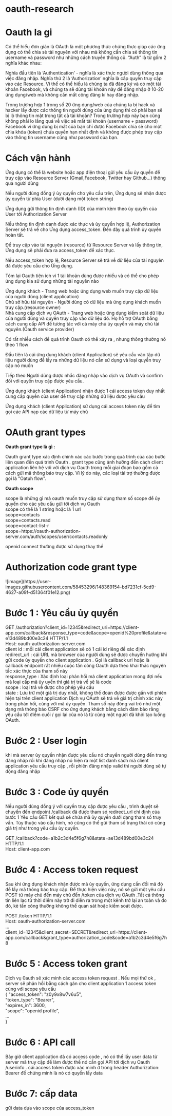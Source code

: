 # oauth-research
<h1>Oauth la gi</h1>
<p>Có thể hiểu đơn giản là OAuth là một phương thức chứng thực giúp các ứng dụng có thể chia sẻ tài nguyên với nhau mà không cần chia sẻ thông tin username và password như những cách truyền thống cũ. “Auth” là từ gồm 2 nghĩa khác nhau:

Nghĩa đầu tiên là ‘Authentication’ - nghĩa là xác thực người dùng thông qua việc đăng nhập. Nghĩa thứ 2 là ‘Authorization’ nghĩa là cấp quyền truy cập vào các Resource. Vì thế có thể hiểu là chúng ta đã đăng ký và có một tài khoản Facebook, và chúng ta sẽ dùng tài khoản này để đăng nhập ở 10-20 ứng dụng/web mà không cần mất công đăng kí hay đăng nhập.

Trong trường hợp 1 trong số 20 ứng dụng/web của chúng ta bị hack và hacker lấy được các thông tin người dùng của ứng dụng thì có phải bạn sẽ bị lộ thông tin mật trong tất cả tài khoản? Trong trường hợp này bạn cũng không phải lo lắng quá về việc sẽ mất tài khoản (username + password) Facebook vì ứng dụng bị mất của bạn chỉ được Facebook chia sẻ cho một chìa khóa (token) chứa quyền hạn nhất định và không được phép truy cập vào thông tin username cũng như password của bạn.</p>
<h1> Cách vận hành </h1>
<p>Ứng dụng có thể là website hoặc app điện thoại gửi yêu cầu ủy quyền để truy cập vào Resource Server (Gmail,Facebook, Twitter hay Github…) thông qua người dùng

Nếu người dùng đồng ý ủy quyền cho yêu cầu trên, Ứng dụng sẽ nhận được ủy quyền từ phía User (dưới dạng một token string)

Ứng dụng gửi thông tin định danh (ID) của mình kèm theo ủy quyền của User tới Authorization Server

Nếu thông tin định danh được xác thực và ủy quyền hợp lệ, Authorization Server sẽ trả về cho Ứng dụng access_token. Đến đây quá trình ủy quyền hoàn tất.

Để truy cập vào tài nguyên (resource) từ Resource Server và lấy thông tin, Ứng dụng sẽ phải đưa ra access_token để xác thực.

Nếu access_token hợp lệ, Resource Server sẽ trả về dữ liệu của tài nguyên đã được yêu cầu cho Ứng dụng.</p>
<p> Tóm lại Oauth tiện ích vì 1 tài khoản dùng được nhiều và có thể cho phép ứng dụng kia sử dụng những tài nguyên nào </p>
<p>Ứng dụng khách - Trang web hoặc ứng dụng web muốn truy cập dữ liệu của người dùng.(client application)</br>
Chủ sở hữu tài nguyên - Người dùng có dữ liệu mà ứng dụng khách muốn truy cập.(resource owner)</br>
Nhà cung cấp dịch vụ OAuth - Trang web hoặc ứng dụng kiểm soát dữ liệu của người dùng và quyền truy cập vào dữ liệu đó. Họ hỗ trợ OAuth bằng cách cung cấp API để tương tác với cả máy chủ ủy quyền và máy chủ tài nguyên.(Oauth service provider)</p>
<p> Có rất nhiều cách để quá trình Oauth có thể xảy ra , nhưng thông thường nó theo 1 flow </p>
<p> Đầu tiên là cái ứng dụng khách (client Application) sẽ yêu cầu vào tập dữ liệu người dùng để lấy ra những dữ liệu nó cần sử dụng và loại quyền truy cập nó muốn</p>
<p> Tiếp theo Người dùng được nhắc đăng nhập vào dịch vụ OAuth và confirm  đối với quyền truy cập được yêu cầu. </p>
<p> Ứng dụng khách (client Application) nhận được 1 cái access token duy nhất cung cấp quyền của user để truy cập những dữ liệu được yêu cầu</p>
<p> Ứng dụng khách (client Application) <imsg src="https://user-images.githubusercontent.com/58453296/148363727-427d53eb-6c54-4d84-986e-c25490ed0e78.png" style="width:128px;height:128px">
sử dụng cái access token này để tìm gọi các API nạp các dữ liệu từ máy chủ </p>

<h1>OAuth grant types</h1>
<strong> Oauth grant type là gì : </strong>
<p> Oauth grant type xác định chính xác các bước trong quá trình của các bước liên quan đến quá trình Oauth . grant type cũng ảnh hưởng đến cách client application  liên hệ với với dịch vụ Oauth trong mỗi giai đoạn bao gồm cả cách gửi mã thông báo truy cập. Vì lý do này, các loại tài trợ thường được gọi là "Oatuh flow".</p>

<strong>Oauth scope</strong>
<p>scope là những gì mà oauth muốn truy cập sử dụng tham số scope để ủy quyền cho các yêu cầu gửi tới dịch vụ Oauth</br>
scope có thể là 1 string hoặc là 1 url</br>
scope=contacts</br>
scope=contacts.read</br>
scope=contact-list-r</br>
scope=https://oauth-authorization-server.com/auth/scopes/user/contacts.readonly</br>

<p>openid connect thường được sử dụng thay thế</p>
<h1> Authorization code grant type </h1>
<p> ![image](https://user-images.githubusercontent.com/58453296/148369154-bd7231cf-5cd9-4627-a09f-d51364f01e12.png) </p>
<h1> Bước 1 : Yêu cầu ủy quyền </h1>
<p>GET /authorization?client_id=12345&redirect_uri=https://client-app.com/callback&response_type=code&scope=openid%20profile&state=ae13d489bd00e3c24 HTTP/1.1</br>
Host: oauth-authorization-server.com </br>
client id : mỗi cái client application sẽ có 1 cái id riêng để xác định </br>
redirect_url : cái URL mà browser của người dùng sẽ được chuyển hướng khi gửi code ủy quyền cho client application . Gọi là callback url hoặc là callback endpoint rất nhiều cuộc tấn công Oauth dựa theo khai thác nguyên tắc xác thực của tham số này</br>
response_type : Xác định loại phản hồi mà client application mong đợi nếu mà loại cấp mã ủy uyền thì giá trị trả về sẽ là code</br>
scope : loại trả về được cho phép yêu cầu</br>
state : Lưu trữ một giá trị duy nhất, không thể đoán được được gắn với phiên hiện tại trên client application Dịch vụ OAuth sẽ trả về giá trị chính xác này trong phản hồi, cùng với mã ủy quyền. Tham số này đóng vai trò như một dạng mã thông báo CSRF cho ứng dụng khách bằng cách đảm bảo rằng yêu cầu tới điểm cuối / gọi lại của nó là từ cùng một người đã khởi tạo luồng OAuth. </br>
<h1> Bước 2 : User login </h1>
<p> khi mà server ủy quyền nhận được yêu cầu nó chuyển người dùng đến trang đăng nhập rồi khi đăng nhập nó hiện ra một list danh sách mà client application yêu cầu truy cập , rồi phiên đăng nhập valid thì người dùng sẽ tự động đăng nhập </p>
<h1> Bước 3 : Code ủy quyền </h1>
<p> Nếu người dùng đồng ý với quyền truy cập được yêu cầu , trình duyệt sẽ chuyển đến endpoint /callback đã được tham só redirect_url chỉ định của bước 1 Yêu cầu GET kết quả sẽ chứa mã ủy quyền dưới dạng tham số truy vấn. Tùy thuộc vào cấu hình, nó cũng có thể gửi tham số trạng thái có cùng giá trị như trong yêu cầu ủy quyền. </p>
<p>GET /callback?code=a1b2c3d4e5f6g7h8&state=ae13d489bd00e3c24 HTTP/1.1</br>
Host: client-app.com </p>
<h1> Bước 4 :  Access token request </h1>
<p> Sau khi ứng dụng khách nhận được mã ủy quyền, ứng dụng cần đổi mã đó để lấy mã thông báo truy cập. Để thực hiện việc này, nó sẽ gửi một yêu cầu POST từ máy chủ đến máy chủ đến /token của dịch vụ OAuth .Tất cả thông tin liên lạc từ thời điểm này trở đi diễn ra trong một kênh trở lại an toàn và do đó, kẻ tấn công thường không thể quan sát hoặc kiểm soát được.</p>
POST /token HTTP/1.1</br>
Host: oauth-authorization-server.com</br>
…</br>
client_id=12345&client_secret=SECRET&redirect_uri=https://client-app.com/callback&grant_type=authorization_code&code=a1b2c3d4e5f6g7h8 </br>
<h1> Bước 5 : Access token grant </h1>
<p> Dịch vụ 0auth sẽ xác minh các access token request . Nếu mọi thứ ok , server sẽ phản hồi bằng cách gán cho client application 1 access token cùng với scope yêu cầu
</br>  {
  "access_token": "z0y9x8w7v6u5",</br> 
  "token_type": "Bearer",</br> 
  "expires_in": 3600,</br> 
  "scope": "openid profile",</br> 
  …</br> 
}</br> 
</p>
<h1> Bước 6 :  API call </h1>
Bây giờ client application đã có access code , nó có thể lấy user data từ server mã truy cập để làm được thế nó cần gọi API tới dịch vụ Oauth /userinfo . cái access token được xác minh ở trong header Authorization: Bearer để chứng minh là nó có quyền lấy data 
<h1> Bước 7: cấp data </h1>
gửi data dựa vào scope của access_token




